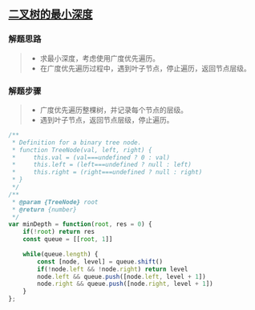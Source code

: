 ## [二叉树的最小深度](https://leetcode.cn/problems/minimum-depth-of-binary-tree/)



### 解题思路

> - 求最小深度，考虑使用广度优先遍历。
> - 在广度优先遍历过程中，遇到叶子节点，停止遍历，返回节点层级。

### 解题步骤

> - 广度优先遍历整棵树，并记录每个节点的层级。
> - 遇到叶子节点，返回节点层级，停止遍历。



```js
/**
 * Definition for a binary tree node.
 * function TreeNode(val, left, right) {
 *     this.val = (val===undefined ? 0 : val)
 *     this.left = (left===undefined ? null : left)
 *     this.right = (right===undefined ? null : right)
 * }
 */
/**
 * @param {TreeNode} root
 * @return {number}
 */
var minDepth = function(root, res = 0) {
    if(!root) return res
    const queue = [[root, 1]]
    
    while(queue.length) {
        const [node, level] = queue.shift()
        if(!node.left && !node.right) return level
        node.left && queue.push([node.left, level + 1])
        node.right && queue.push([node.right, level + 1])
    }
};
```

